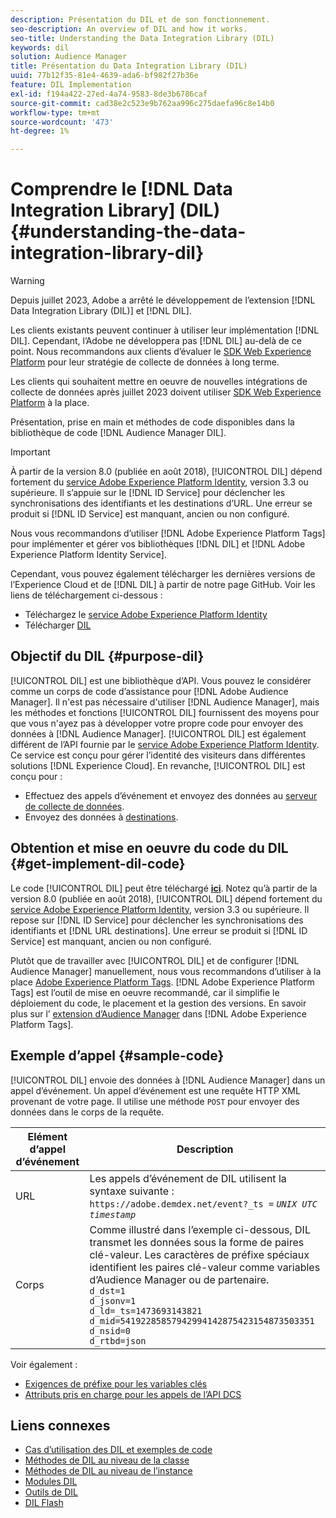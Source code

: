 ```yaml
---
description: Présentation du DIL et de son fonctionnement.
seo-description: An overview of DIL and how it works.
seo-title: Understanding the Data Integration Library (DIL)
keywords: dil
solution: Audience Manager
title: Présentation du Data Integration Library (DIL)
uuid: 77b12f35-81e4-4639-ada6-bf982f27b36e
feature: DIL Implementation
exl-id: f194a422-27ed-4a74-9583-8de3b6786caf
source-git-commit: cad38e2c523e9b762aa996c275daefa96c8e14b0
workflow-type: tm+mt
source-wordcount: '473'
ht-degree: 1%

---
```


# Comprendre le [!DNL Data Integration Library] (DIL){#understanding-the-data-integration-library-dil}

>[!WARNING]
>
>Depuis juillet 2023, Adobe a arrêté le développement de l’extension [!DNL Data Integration Library (DIL)] et [!DNL DIL].
>
>Les clients existants peuvent continuer à utiliser leur implémentation [!DNL DIL]. Cependant, l’Adobe ne développera pas [!DNL DIL] au-delà de ce point. Nous recommandons aux clients d’évaluer le [SDK Web Experience Platform](https://experienceleague.adobe.com/docs/experience-platform/edge/home.html?lang=en) pour leur stratégie de collecte de données à long terme.
>
>Les clients qui souhaitent mettre en oeuvre de nouvelles intégrations de collecte de données après juillet 2023 doivent utiliser [SDK Web Experience Platform](https://experienceleague.adobe.com/docs/experience-platform/edge/home.html?lang=en) à la place.

Présentation, prise en main et méthodes de code disponibles dans la bibliothèque de code [!DNL Audience Manager DIL].

>[!IMPORTANT]
>
>À partir de la version 8.0 (publiée en août 2018), [!UICONTROL DIL] dépend fortement du [service Adobe Experience Platform Identity](https://experienceleague.adobe.com/docs/id-service/using/home.html), version 3.3 ou supérieure. Il s’appuie sur le [!DNL ID Service] pour déclencher les synchronisations des identifiants et les destinations d’URL. Une erreur se produit si [!DNL ID Service] est manquant, ancien ou non configuré.
>
>Nous vous recommandons d’utiliser [!DNL Adobe Experience Platform Tags] pour implémenter et gérer vos bibliothèques [!DNL DIL] et [!DNL Adobe Experience Platform Identity Service].

Cependant, vous pouvez également télécharger les dernières versions de l’Experience Cloud et de [!DNL DIL] à partir de notre page GitHub. Voir les liens de téléchargement ci-dessous :

* Téléchargez le [service Adobe Experience Platform Identity](https://github.com/Adobe-Marketing-Cloud/id-service/releases)
* Télécharger [DIL](https://github.com/Adobe-Marketing-Cloud/dil/releases)

## Objectif du DIL {#purpose-dil}

[!UICONTROL DIL] est une bibliothèque d’API. Vous pouvez le considérer comme un corps de code d’assistance pour [!DNL Adobe Audience Manager]. Il n&#39;est pas nécessaire d&#39;utiliser [!DNL Audience Manager], mais les méthodes et fonctions [!UICONTROL DIL] fournissent des moyens pour que vous n&#39;ayez pas à développer votre propre code pour envoyer des données à [!DNL Audience Manager]. [!UICONTROL DIL] est également différent de l’API fournie par le [service Adobe Experience Platform Identity](https://experienceleague.adobe.com/docs/id-service/using/home.html). Ce service est conçu pour gérer l’identité des visiteurs dans différentes solutions [!DNL Experience Cloud]. En revanche, [!UICONTROL DIL] est conçu pour :

* Effectuez des appels d’événement et envoyez des données au [serveur de collecte de données](../reference/system-components/components-data-collection.md).
* Envoyez des données à [destinations](../features/destinations/destinations.md).

## Obtention et mise en oeuvre du code du DIL {#get-implement-dil-code}

Le code [!UICONTROL DIL] peut être téléchargé **[ici](https://github.com/Adobe-Marketing-Cloud/dil/releases)**. Notez qu’à partir de la version 8.0 (publiée en août 2018), [!UICONTROL DIL] dépend fortement du [service Adobe Experience Platform Identity](https://experienceleague.adobe.com/docs/id-service/using/home.html), version 3.3 ou supérieure. Il repose sur [!DNL ID Service] pour déclencher les synchronisations des identifiants et [!DNL URL destinations]. Une erreur se produit si [!DNL ID Service] est manquant, ancien ou non configuré.

Plutôt que de travailler avec [!UICONTROL DIL] et de configurer [!DNL Audience Manager] manuellement, nous vous recommandons d’utiliser à la place [Adobe Experience Platform Tags](https://experienceleague.adobe.com/docs/experience-platform/tags/home.html). [!DNL Adobe Experience Platform Tags] est l’outil de mise en oeuvre recommandé, car il simplifie le déploiement du code, le placement et la gestion des versions. En savoir plus sur l’ [extension d’Audience Manager](https://experienceleague.adobe.com/docs/experience-platform/tags/extensions/adobe/audience-manager/overview.html) dans [!DNL Adobe Experience Platform Tags].

## Exemple d’appel {#sample-code}

[!UICONTROL DIL] envoie des données à [!DNL Audience Manager] dans un appel d’événement. Un appel d’événement est une requête HTTP XML provenant de votre page. Il utilise une méthode `POST` pour envoyer des données dans le corps de la requête.

| Elément d’appel d’événement | Description |
|--- |--- |
| URL | Les appels d’événement de DIL utilisent la syntaxe suivante : `https://adobe.demdex.net/event?_ts =` *`UNIX UTC timestamp`* |
| Corps | Comme illustré dans l’exemple ci-dessous, DIL transmet les données sous la forme de paires clé-valeur. Les caractères de préfixe spéciaux identifient les paires clé-valeur comme variables d’Audience Manager ou de partenaire.<br>`d_dst=1`<br>`d_jsonv=1`<br>`d_ld=_ts=1473693143821`<br>`d_mid=54192285857942994142875423154873503351`<br>`d_nsid=0`<br>`d_rtbd=json`<br> |

Voir également :
* [Exigences de préfixe pour les variables clés](../features/traits/trait-variable-prefixes.md)
* [Attributs pris en charge pour les appels de l’API DCS](../api/dcs-intro/dcs-api-reference/dcs-keys.md)

## Liens connexes

* [Cas d’utilisation des DIL et exemples de code](/help/using/dil/dil-use-cases.md)
* [Méthodes de DIL au niveau de la classe](/help/using/dil/dil-class-overview/dil-start.md)
* [Méthodes de DIL au niveau de l’instance](/help/using/dil/dil-instance-methods.md)
* [Modules DIL](/help/using/dil/dil-modules.md)
* [Outils de DIL](/help/using/dil/dil-tools.md)
* [DIL Flash](/help/using/dil/dil-flash.md)
